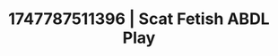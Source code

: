 ---
categories:
- Pinay
- Lactation play
- Subtle dominance
- Vintage boudoir
- Erotic duality
image: /assets/images/1747787511396.jpg
layout: post
seo:
  description: Featured content with sensual Scat Fetish, ABDL Play. HD images available.
  keywords: Scat Fetish, ABDL Play
  og_image: /assets/images/1747787511396.jpg
  schema_type: VisualArtwork
tags:
- ABDL Play
- '#1747787511396'
- Scat Fetish
title: 1747787511396 | Scat Fetish ABDL Play
---